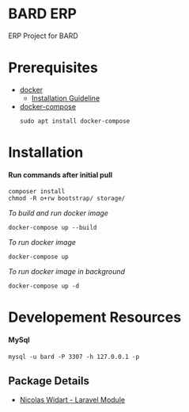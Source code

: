 # BARD ERP
ERP Project for BARD

# Prerequisites
- [docker](https://www.docker.com/)
    - [Installation Guideline](https://www.digitalocean.com/community/tutorials/how-to-install-and-use-docker-on-ubuntu-18-04)
- [docker-compose](https://docs.docker.com/compose/) 
    ```
    sudo apt install docker-compose
    ```

# Installation
#### Run commands after initial pull

```
composer install
chmod -R o+rw bootstrap/ storage/ 
```  

*To build and run docker image*
```
docker-compose up --build
```

*To run docker image*
```
docker-compose up
```

*To run docker image in background*
```
docker-compose up -d
```


# Developement Resources
#### MySql
```
mysql -u bard -P 3307 -h 127.0.0.1 -p
```

## Package Details

- [Nicolas Widart - Laravel Module](https://github.com/nWidart/laravel-modules)
